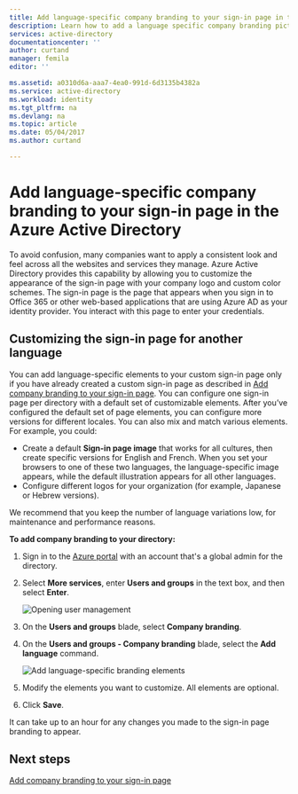 ```yaml
---
title: Add language-specific company branding to your sign-in page in the Azure Active Directory | Microsoft Docs
description: Learn how to add a language specific company branding pictures and text to an Azure sign-in page
services: active-directory
documentationcenter: ''
author: curtand
manager: femila
editor: ''

ms.assetid: a0310d6a-aaa7-4ea0-991d-6d3135b4382a
ms.service: active-directory
ms.workload: identity
ms.tgt_pltfrm: na
ms.devlang: na
ms.topic: article
ms.date: 05/04/2017
ms.author: curtand

---
```

# Add language-specific company branding to your sign-in page in the Azure Active Directory
To avoid confusion, many companies want to apply a consistent look and feel across all the websites and services they manage. Azure Active Directory provides this capability by allowing you to customize the appearance of the sign-in page with your company logo and custom color schemes. The sign-in page is the page that appears when you sign in to Office 365 or other web-based applications that are using Azure AD as your identity provider. You interact with this page to enter your credentials.

## Customizing the sign-in page for another language
You can add language-specific elements to your custom sign-in page only if you have already created a custom sign-in page as described in [Add company branding to your sign-in page](active-directory-branding-custom-signon-azure-portal.md). You can configure one sign-in page per directory with a default set of customizable elements. After you’ve configured the default set of page elements, you can configure more versions for different locales. You can also mix and match various elements. For example, you could:

* Create a default **Sign-in page image** that works for all cultures, then create specific versions for English and French. When you set your browsers to one of these two languages, the language-specific image appears, while the default illustration appears for all other languages.
* Configure different logos for your organization (for example, Japanese or Hebrew versions).

We recommend that you keep the number of language variations low, for maintenance and performance reasons.

**To add company branding to your directory:**

1. Sign in to the [Azure portal](https://portal.azure.com) with an account that's a global admin for the directory.
2. Select **More services**, enter **Users and groups** in the text box, and then select **Enter**.

   ![Opening user management](./media/active-directory-branding-localize-azure-portal/user-management.png)
3. On the **Users and groups** blade, select **Company branding**.
4. On the **Users and groups - Company branding** blade, select the **Add language** command.

    ![Add language-specific branding elements](./media/active-directory-branding-localize-azure-portal/add-language.png)
5. Modify the elements you want to customize. All elements are optional.
6. Click **Save**.

It can take up to an hour for any changes you made to the sign-in page branding to appear.

## Next steps
[Add company branding to your sign-in page](active-directory-branding-custom-signon-azure-portal.md)
